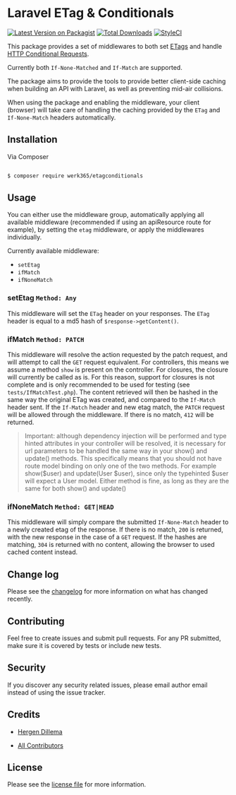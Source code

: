 
# Laravel ETag & Conditionals

  

[![Latest Version on Packagist][ico-version]][link-packagist]
[![Total Downloads][ico-downloads]][link-downloads]
[![StyleCI][ico-styleci]][link-styleci]

  

This package provides a set of middlewares to both set [ETags](https://developer.mozilla.org/en-US/docs/Web/HTTP/Headers/ETag) and handle [HTTP Conditional Requests](https://developer.mozilla.org/en-US/docs/Web/HTTP/Conditional_requests#conditional_headers).

Currently both `If-None-Matched` and `If-Match` are supported.

The package aims to provide the tools to provide better client-side caching when building an API with Laravel, as well as preventing mid-air collisions.

When using the package and enabling the middleware, your client (browser) will take care of handling the caching provided by the `ETag` and `If-None-Match` headers automatically.

  

## Installation

  

Via Composer

  

``` bash

$ composer require werk365/etagconditionals

```

  

## Usage

  You can either use the middleware group, automatically applying all available middleware (recommended if using an apiResource route for example), by setting the `etag` middleware, or apply the middlewares individually. 

Currently available middleware:
* `setEtag`
* `ifMatch`
* `ifNoneMatch`

### setEtag `Method: Any`

This middleware will set the `ETag` header on your responses. The `ETag` header is equal to a md5 hash of `$response->getContent()`.

### ifMatch `Method: PATCH`

This middleware will resolve the action requested by the patch request, and will attempt to call the `GET` request equivalent. For controllers, this means we assume a method `show` is present on the controller. For closures, the closure will currently be called as is. For this reason, support for closures is not complete and is only recommended to be used for testing (see `tests/IfMatchTest.php`).
The content retrieved will then be hashed in the same way the original ETag was created, and compared to the `If-Match` header sent. If the `If-Match` header and new etag match, the `PATCH` request will be allowed through the middleware. If there is no match, `412` will be returned.
> Important: although dependency injection will be performed and type hinted attributes in your controller will be resolved, it is necessary for url parameters to be handled the same way in your show() and update() methods. This specifically means that you should not have route model binding on only one of the two methods. For example show($user) and update(User $user), since only the typehinted $user will expect a User model. Either method is fine, as long as they are the same for both show() and update() 

### ifNoneMatch `Method: GET|HEAD`

This middleware will simply compare the submitted `If-None-Match` header to a newly created etag of the response. If there is no match, `200` is returned, with the new response in the case of a `GET` request. If the hashes are matching, `304` is returned with no content, allowing the browser to used cached content instead.

## Change log

  

Please see the [changelog](changelog.md) for more information on what has changed recently.
  

## Contributing

  

Feel free to create issues and submit pull requests. For any PR submitted, make sure it is covered by tests or include new tests.

  

## Security

  

If you discover any security related issues, please email author email instead of using the issue tracker.

  

## Credits

  

-  [Hergen Dillema][link-author]

-  [All Contributors][link-contributors]

  

## License
 Please see the [license file](LICENSE) for more information.

  

[ico-version]: https://img.shields.io/packagist/v/werk365/etagconditionals.svg?style=flat-square

[ico-downloads]: https://img.shields.io/packagist/dt/werk365/etagconditionals.svg?style=flat-square

[ico-styleci]: https://styleci.io/repos/338617549/shield

  

[link-packagist]: https://packagist.org/packages/werk365/etagconditionals

[link-downloads]: https://packagist.org/packages/werk365/etagconditionals

[link-styleci]: https://styleci.io/repos/338617549

[link-author]: https://github.com/HergenD

[link-contributors]: ../../contributors
